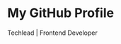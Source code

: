 <html lang="en">
<head>
    <meta charset="UTF-8">
    <meta name="viewport" content="width=device-width, initial-scale=1.0">
    <title>Yaroslav Semenchenko</title>
    <link rel="stylesheet" href="styles.css">
</head>
<body>

<div class="header">
    <h1>My GitHub Profile</h1>
    <p>Techlead | Frontend Developer</p>
</div>

</body>
</html>
